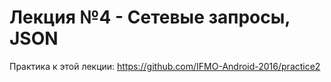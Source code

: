 # Лекция №4 - Сетевые запросы, JSON

Практика к этой лекции: https://github.com/IFMO-Android-2016/practice2

